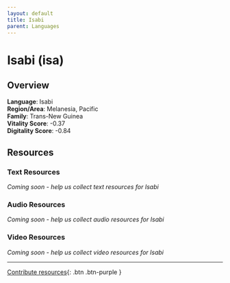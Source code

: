 ```yaml
---
layout: default
title: Isabi
parent: Languages
---
```


# Isabi (isa)

## Overview

**Language**: Isabi  
**Region/Area**: Melanesia, Pacific  
**Family**: Trans-New Guinea  
**Vitality Score**: -0.37  
**Digitality Score**: -0.84  

## Resources

### Text Resources
*Coming soon - help us collect text resources for Isabi*

### Audio Resources
*Coming soon - help us collect audio resources for Isabi*

### Video Resources
*Coming soon - help us collect video resources for Isabi*

---

[Contribute resources](https://fairtrain.github.io/){: .btn .btn-purple }
